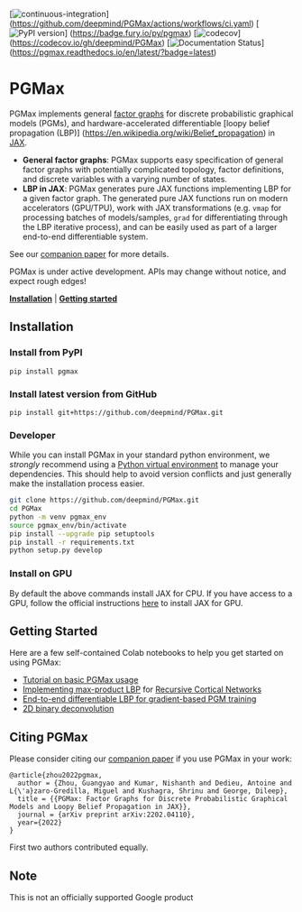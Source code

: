 [![continuous-integration](https://github.com/deepmind/PGMax/actions/workflows/ci.yaml/badge.svg)]
(https://github.com/deepmind/PGMax/actions/workflows/ci.yaml)
[![PyPI version](https://badge.fury.io/py/pgmax.svg)]
(https://badge.fury.io/py/pgmax)
[![codecov](https://codecov.io/gh/deepmind/PGMax/branch/master/graph/badge.svg?token=FrRlTDCFjk)]
(https://codecov.io/gh/deepmind/PGMax)
[![Documentation Status](https://readthedocs.org/projects/PGMax/badge/?version=latest)]
(https://pgmax.readthedocs.io/en/latest/?badge=latest)

# PGMax

PGMax implements general [factor graphs](https://en.wikipedia.org/wiki/Factor_graph) 
for discrete probabilistic graphical models (PGMs), and 
hardware-accelerated differentiable [loopy belief propagation (LBP)]
(https://en.wikipedia.org/wiki/Belief_propagation) 
in [JAX](https://jax.readthedocs.io/en/latest/).

- **General factor graphs**: PGMax supports easy specification of general 
factor graphs with potentially complicated topology, factor definitions, 
and discrete variables with a varying number of states.
- **LBP in JAX**: PGMax generates pure JAX functions implementing LBP for a 
given factor graph. The generated pure JAX functions run on modern accelerators 
(GPU/TPU), work with JAX transformations 
(e.g. `vmap` for processing batches of models/samples, 
`grad` for differentiating through the LBP iterative process), 
and can be easily used as part of a larger end-to-end differentiable system.

See our [companion paper](https://arxiv.org/abs/2202.04110) for more details.

PGMax is under active development. APIs may change without notice, 
and expect rough edges!

[**Installation**](#installation)
| [**Getting started**](#getting-started)

## Installation

### Install from PyPI
```
pip install pgmax
```

### Install latest version from GitHub
```
pip install git+https://github.com/deepmind/PGMax.git
```

### Developer
While you can install PGMax in your standard python environment, 
we *strongly* recommend using a
[Python virtual environment](https://docs.python.org/3/tutorial/venv.html)
to manage your dependencies. This should help to avoid version conflicts and
just generally make the installation process easier.

```bash
git clone https://github.com/deepmind/PGMax.git
cd PGMax
python -m venv pgmax_env
source pgmax_env/bin/activate
pip install --upgrade pip setuptools
pip install -r requirements.txt
python setup.py develop
```

### Install on GPU

By default the above commands install JAX for CPU. If you have access to a GPU, 
follow the official instructions [here](https://github.com/google/jax#pip-installation-gpu-cuda) 
to install JAX for GPU.

## Getting Started


Here are a few self-contained Colab notebooks to help you get started on using PGMax:

- [Tutorial on basic PGMax usage](https://colab.research.google.com/github/deepmind/PGMax/blob/master/rbm.ipynb)
- [Implementing max-product LBP](https://colab.research.google.com/github/deepmind/PGMax/blob/master/rcn.ipynb) 
for [Recursive Cortical Networks](https://www.science.org/doi/10.1126/science.aag2612)
- [End-to-end differentiable LBP for gradient-based PGM training](https://colab.research.google.com/github/deepmind/PGMax/blob/master/gmrf.ipynb)
- [2D binary deconvolution](https://colab.research.google.com/github/deepmind/PGMax/blob/master/pmp_binary_deconvolution.ipynb)

## Citing PGMax

Please consider citing our [companion paper](https://arxiv.org/abs/2202.04110) if you use PGMax in your work:
```
@article{zhou2022pgmax,
  author = {Zhou, Guangyao and Kumar, Nishanth and Dedieu, Antoine and L{\'a}zaro-Gredilla, Miguel and Kushagra, Shrinu and George, Dileep},
  title = {{PGMax: Factor Graphs for Discrete Probabilistic Graphical Models and Loopy Belief Propagation in JAX}},
  journal = {arXiv preprint arXiv:2202.04110},
  year={2022}
}
```
First two authors contributed equally.

## Note

This is not an officially supported Google product